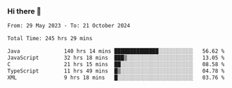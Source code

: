 ### Hi there 👋

<!--START_SECTION:waka-->

```txt
From: 29 May 2023 - To: 21 October 2024

Total Time: 245 hrs 29 mins

Java              140 hrs 14 mins ██████████████░░░░░░░░░░░   56.62 %
JavaScript        32 hrs 18 mins  ███▒░░░░░░░░░░░░░░░░░░░░░   13.05 %
C                 21 hrs 15 mins  ██░░░░░░░░░░░░░░░░░░░░░░░   08.58 %
TypeScript        11 hrs 49 mins  █▒░░░░░░░░░░░░░░░░░░░░░░░   04.78 %
XML               9 hrs 18 mins   █░░░░░░░░░░░░░░░░░░░░░░░░   03.76 %
```

<!--END_SECTION:waka-->
<!--
**the-beef-calculator/the-beef-calculator** is a ✨ _special_ ✨ repository because its `README.md` (this file) appears on your GitHub profile.

Here are some ideas to get you started:

- 🔭 I’m currently working on ...
- 🌱 I’m currently learning ...
- 👯 I’m looking to collaborate on ...
- 🤔 I’m looking for help with ...
- 💬 Ask me about ...
- 📫 How to reach me: ...
- 😄 Pronouns: ...
- ⚡ Fun fact: ...
-->
